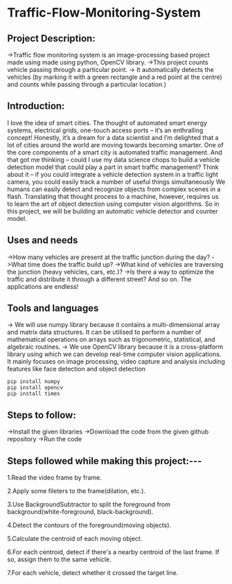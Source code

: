 # Traffic-Flow-Monitoring-System
## Project Description:
->Traffic flow monitoring system is an image-processing based project made using made using python, OpenCV library.
->This project counts vehicle passing through a particular point. 
-> It automatically detects the vehicles (by marking it with a green rectangle and a red point at the centre) and counts while passing through a particular location.)
## Introduction:
I love the idea of smart cities. The thought of automated smart energy systems, electrical grids, one-touch access ports – it’s an enthralling concept! Honestly, it’s a dream for a data scientist and I’m delighted that a lot of cities around the world are moving towards becoming smarter.
One of the core components of a smart city is automated traffic management. And that got me thinking – could I use my data science chops to build a vehicle detection model that could play a part in smart traffic management? Think about it – if you could integrate a vehicle detection system in a traffic light camera, you could easily track a number of useful things simultaneously
We humans can easily detect and recognize objects from complex scenes in a flash. Translating that thought process to a machine, however, requires us to learn the art of object detection using computer vision algorithms. So in this project, we will be building an automatic vehicle detector and counter model.
## Uses and needs
->How many vehicles are present at the traffic junction during the day?
->What time does the traffic build up?
->What kind of vehicles are traversing the junction (heavy vehicles, cars, etc.)?
->Is there a way to optimize the traffic and distribute it through a different street?
And so on. The applications are endless!
## Tools and languages
-> We will use numpy library because it contains a multi-dimensional array and matrix data structures. It can be utilised to perform a number of mathematical operations on arrays such as trigonometric, statistical, and algebraic routines. -> We use OpenCV library because it is a cross-platform library using which we can develop real-time computer vision applications. It mainly focuses on image processing, video capture and analysis including features like face detection and object detection
~~~
pip install numpy
pip install opencv
pip install times
~~~

## Steps to follow:
->Install the given libraries
->Download the code from the given github repository
->Run the code

## Steps followed while making this project:---
1.Read the video frame by frame.

2.Apply some fileters to the frame(dilation, etc.).

3.Use BackgroundSubtractor to split the foreground from background(white-foreground, black-background).

4.Detect the contours of the foreground(moving objects).

5.Calculate the centroid of each moving object.

6.For each centroid, detect if there's a nearby centroid of the last frame. If so, assign them to the same vehicle.

7.For each vehicle, detect whether it crossed the target line.

